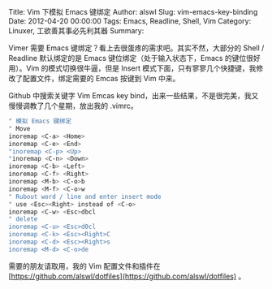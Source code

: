 Title: Vim 下模拟 Emacs 键绑定
Author: alswl
Slug: vim-emacs-key-binding
Date: 2012-04-20 00:00:00
Tags: Emacs, Readline, Shell, Vim
Category: Linuxer, 工欲善其事必先利其器
Summary: 


Vimer 需要 Emacs 键绑定？看上去很蛋疼的需求吧。其实不然，大部分的 Shell / Readline 默认绑定的是 Emacs 键位绑定（处于输入状态下，Emacs 的键位很好用）。Vim 的模式切换很牛逼，但是 Insert 模式下面，只有寥寥几个快捷键，我修改了配置文件，绑定需要的 Emcas 按键到 Vim 中来。

Github 中搜索关键字 Vim Emcas key bind，出来一些结果，不是很完美，我又慢慢调教了几个星期，放出我的 .vimrc。

``` bash
" 模拟 Emacs 键绑定
" Move
inoremap <C-a> <Home>
inoremap <C-e> <End>
"inoremap <C-p> <Up>
"inoremap <C-n> <Down>
inoremap <C-b> <Left>
inoremap <C-f> <Right>
inoremap <M-b> <C-o>b
inoremap <M-f> <C-o>w
" Rubout word / line and enter insert mode
" use <Esc><Right> instead of <C-o>
inoremap <C-w> <Esc>dbcl
" delete
inoremap <C-u> <Esc>d0cl
inoremap <C-k> <Esc><Right>C
inoremap <C-d> <Esc><Right>s
inoremap <M-d> <C-o>de
```

需要的朋友请取用，我的 Vim 配置文件和插件在 [https://github.com/alswl/dotfiles](https://github.com/alswl/dotfiles) 。